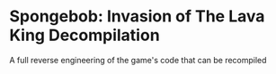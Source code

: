 # Spongebob: Invasion of The Lava King Decompilation
 A full reverse engineering of the game's code that can be recompiled
